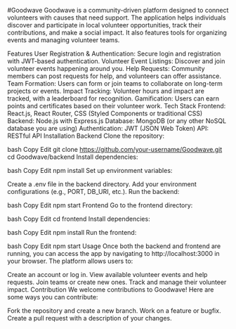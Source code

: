 #Goodwave
Goodwave is a community-driven platform designed to connect volunteers with causes that need support. The application helps individuals discover and participate in local volunteer opportunities, track their contributions, and make a social impact. It also features tools for organizing events and managing volunteer teams.

Features
User Registration & Authentication: Secure login and registration with JWT-based authentication.
Volunteer Event Listings: Discover and join volunteer events happening around you.
Help Requests: Community members can post requests for help, and volunteers can offer assistance.
Team Formation: Users can form or join teams to collaborate on long-term projects or events.
Impact Tracking: Volunteer hours and impact are tracked, with a leaderboard for recognition.
Gamification: Users can earn points and certificates based on their volunteer work.
Tech Stack
Frontend: React.js, React Router, CSS (Styled Components or traditional CSS)
Backend: Node.js with Express.js
Database: MongoDB (or any other NoSQL database you are using)
Authentication: JWT (JSON Web Token)
API: RESTful API
Installation
Backend
Clone the repository:

bash
Copy
Edit
git clone https://github.com/your-username/Goodwave.git
cd Goodwave/backend
Install dependencies:

bash
Copy
Edit
npm install
Set up environment variables:

Create a .env file in the backend directory.
Add your environment configurations (e.g., PORT, DB_URI, etc.).
Run the backend:

bash
Copy
Edit
npm start
Frontend
Go to the frontend directory:

bash
Copy
Edit
cd frontend
Install dependencies:

bash
Copy
Edit
npm install
Run the frontend:

bash
Copy
Edit
npm start
Usage
Once both the backend and frontend are running, you can access the app by navigating to http://localhost:3000 in your browser. The platform allows users to:

Create an account or log in.
View available volunteer events and help requests.
Join teams or create new ones.
Track and manage their volunteer impact.
Contribution
We welcome contributions to Goodwave! Here are some ways you can contribute:

Fork the repository and create a new branch.
Work on a feature or bugfix.
Create a pull request with a description of your changes.


